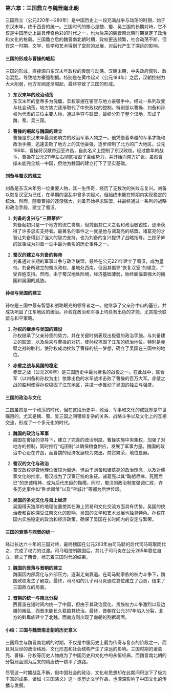 ### 第六章：三国鼎立与魏晋南北朝

三国鼎立（公元220年—280年）是中国历史上一段充满战争与动荡的时期，始于东汉末年，终于西晋的统一。三国时代的核心是魏、蜀、吴三国的长期对峙，它不仅是中国历史上最具传奇色彩的时代之一，也为后来的魏晋南北朝时期奠定了政治和文化的格局。三国鼎立后的魏晋南北朝时期，政权更迭频繁，社会动荡不断，但在这一时期，文学、哲学和艺术得到了空前的发展，对后代产生了深远的影响。

#### 三国的形成与曹操的崛起

三国的形成，直接源自东汉末年政权的衰弱与动荡。汉朝末期，中央政府腐败、政治混乱，导致地方豪强割据。特别是在黄巾起义（公元184年）之后，汉朝控制力大大削弱，地方军阀逐渐崛起，最终导致了三国的形成。

1. **东汉末年的政治动荡**  
东汉末年的皇帝多为傀儡，实权掌握在宦官与地方豪强手中。经过一系列政变与社会动荡，地方势力逐渐取代了中央政权的控制。特别是以曹操、刘备和孙权为代表的三位主要人物，通过争夺与联盟，最终分割了整个汉地，形成了魏、蜀、吴三国。

2. **曹操的崛起与魏国的建立**  
曹操是东汉末年最具影响力的政治军事人物之一。他凭借着卓越的军事才能和政治手腕，迅速击败了地方上的其他豪强，逐步控制了北方的广大地区。公元196年，曹操将汉献帝迎至许昌，自此名义上控制了东汉政权。经过数年的战斗，曹操在公元211年左右彻底摧毁了袁绍势力，并开始向南方扩张。虽然曹操未能完全统一中国，但他为魏国的建立打下了坚实基础。

#### 刘备与蜀汉的建立

刘备是东汉末年另一位重要人物，其一生传奇，经历了无数次的失败与复兴。刘备以恢复汉室为己任，在早期的混乱中曾多次起义，但始终未能在短期内实现稳定的统治。然而，随着曹操的逐渐强大，刘备开始寻求联盟，并最终通过一系列的战略和政治手段，建立了蜀汉。

1. **刘备的复兴与“三顾茅庐”**  
刘备起初只是一个地方的流亡贵族，但凭借其仁义之名和政治敏锐性，逐渐获得了许多忠实支持者。最著名的事件之一就是他与诸葛亮的结盟。诸葛亮的才智让刘备得到了强大的智力支持，也为刘备的复兴提供了战略指导。三顾茅庐的故事成为刘备一生中最为著名的历史事件之一。

2. **蜀汉的建立与刘备的称帝**  
刘备通过长期的军事斗争与政治联盟，最终在公元221年建立了蜀汉，成为皇帝。刘备所建立的蜀汉政权，虽地处西南，但因其倡导“恢复汉室”的理念，广受百姓支持。然而，由于蜀汉地处险境，经济基础薄弱，始终面临着强大的魏国和吴国的威胁。

#### 孙权与吴国的建立

孙权是三国中最有智慧和战略眼光的领导者之一。他继承了父亲孙中山的基业，并成功巩固了江东地区的统治。孙权在政治和军事上均具有出色的才能，尤其擅长联盟与和平策略。

1. **孙权的继承与吴国的建设**  
孙权继承了父亲孙坚的势力，并在关键时刻表现出极强的政治手腕。与刘备建立的联盟，以及后来与曹操的对抗，使孙权巩固了江东的统治地位。特别是赤壁之战的胜利，使孙权成功挫败了曹操的统一梦想，确立了吴国在三国中的地位。

2. **赤壁之战与吴国的稳定**  
赤壁之战（公元208年）是三国历史中最为著名的战役之一。在此战中，联合军（以刘备和孙权为主）依靠出色的水军战术击败了曹操的百万大军。赤壁之战的胜利使得孙权稳固了江东地区，并进一步推动了吴国的独立与强盛。

#### 三国的政治与文化

三国虽然是一个动荡的时代，但在这段历史中，政治、军事和文化的成就却是举世瞩目的。尤其是魏、蜀、吴三国之间错综复杂的关系、战略斗争以及文化上的互相交流，形成了一个多元化的时代。

1. **魏国的政治与军事**  
魏国在曹操的领导下，建立了完善的政治制度。曹操实施中央集权，加强了对地方的控制，同时推行“屯田制”以确保粮食供应，发展了军事力量。魏国的政治中心设在许昌，而曹魏的经济发展较为突出，商贸繁荣，地位显赫。

2. **蜀汉的文化与政治**  
蜀汉政权尽管地理位置较为偏远，但由于刘备和诸葛亮的政治理念，以及对儒家文化的推崇，蜀汉成为了汉室正统的象征。诸葛亮以其“鞠躬尽瘁，死而后已”的忠诚精神，成为后代忠臣的楷模。同时，蜀汉的政治制度强调仁政，许多历史事件如“卧龙凤雏”以及“空城计”等都为后世传颂。

3. **吴国的多元文化与海上经济**  
吴国得天独厚的地理位置使其在海上贸易和文化交流方面具有优势。吴国的统治者和百姓深受江南文化的影响，吴国的文学和艺术发展也独具特色。孙权在国内实施稳定的政治和经济政策，确保了吴国在长时间内的安定与繁荣。

#### 三国的衰落与西晋的统一

经过长达六十年的三国对峙，最终魏国在公元263年由司马懿的后代司马昭取而代之，完成了权力的过渡。司马昭控制魏国后，其儿子司马炎在公元265年篡位自立，建立了西晋，标志着三国时代的结束。

1. **魏国的衰落与晋朝的建立**  
魏国因内部腐化与外部压力，逐渐走向衰退。在司马懿家族的权力斗争下，魏国政权发生了剧变。最终，司马昭的儿子司马炎通过篡位建立了西晋，结束了三国鼎立的局面。

2. **晋朝的统一与南北分裂**  
西晋虽在短时间内统一了中国，但由于其政治腐化、贵族权力斗争激烈以及边疆的叛乱，西晋未能长久稳固其统治。最终，晋朝在公元317年陷入分裂，北方的鲜卑族建立了北魏，而南方则出现了南朝的割据局面。

#### 小结：三国与魏晋南北朝的历史意义

三国鼎立与魏晋南北朝的时期，不仅是中国历史上最为传奇与复杂的阶段之一，而且对后世的政治格局、文化形态和社会结构产生了深远的影响。三国时期的诸葛亮、曹操、孙权等历史人物成为了中国历史和文化中的永恒经典，而魏晋南北朝的分裂局面则为后来的隋唐统一铺平了道路。

尽管这一时期战乱不断，但中国社会的政治、文化和思想却在此期间积淀下了极为丰富的成果，诸如《三国演义》这一类历史文学作品，也深深影响了中国文化的传播与发展。
